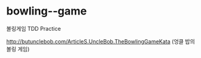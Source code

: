 bowling--game
=============

볼링게임 TDD Practice

http://butunclebob.com/ArticleS.UncleBob.TheBowlingGameKata
(엉클 밥의 볼링 게임)
